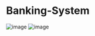 # Banking-System
![image](https://github.com/user-attachments/assets/5ea322e3-fb50-4a58-923b-2035ea3b6624)
![image](https://github.com/user-attachments/assets/5ea322e3-fb50-4a58-923b-2035ea3b6624)
